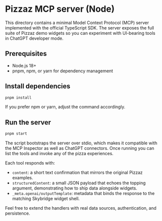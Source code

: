 # Pizzaz MCP server (Node)

This directory contains a minimal Model Context Protocol (MCP) server implemented with the official TypeScript SDK. The server exposes the full suite of Pizzaz demo widgets so you can experiment with UI-bearing tools in ChatGPT developer mode.

## Prerequisites

- Node.js 18+
- pnpm, npm, or yarn for dependency management

## Install dependencies

```bash
pnpm install
```

If you prefer npm or yarn, adjust the command accordingly.

## Run the server

```bash
pnpm start
```

The script bootstraps the server over stdio, which makes it compatible with the MCP Inspector as well as ChatGPT connectors. Once running you can list the tools and invoke any of the pizza experiences.

Each tool responds with:

- `content`: a short text confirmation that mirrors the original Pizzaz examples.
- `structuredContent`: a small JSON payload that echoes the topping argument, demonstrating how to ship data alongside widgets.
- `_meta.openai/outputTemplate`: metadata that binds the response to the matching Skybridge widget shell.

Feel free to extend the handlers with real data sources, authentication, and persistence.
